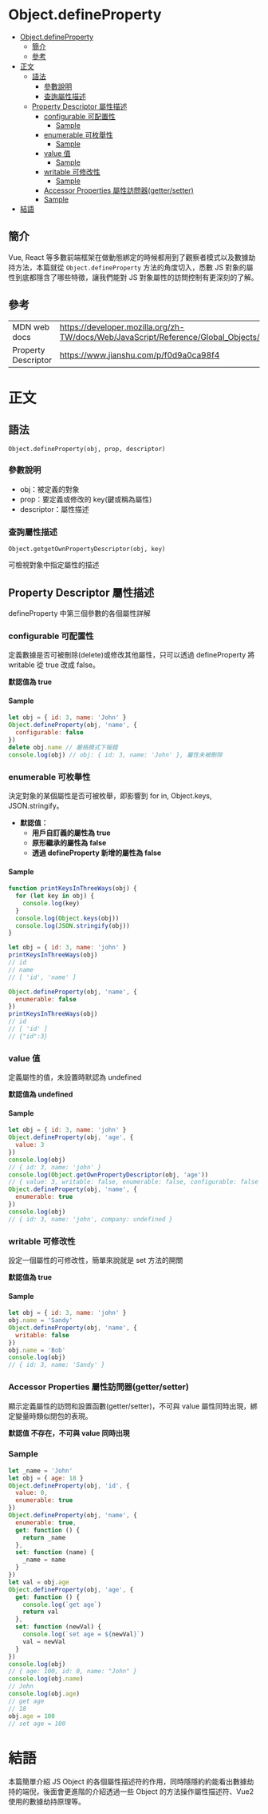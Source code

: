 # Object.defineProperty

<!-- TOC -->

- [Object.defineProperty](#objectdefineproperty)
    - [簡介](#簡介)
    - [參考](#參考)
- [正文](#正文)
    - [語法](#語法)
        - [參數說明](#參數說明)
        - [查詢屬性描述](#查詢屬性描述)
    - [Property Descriptor 屬性描述](#property-descriptor-屬性描述)
        - [configurable 可配置性](#configurable-可配置性)
            - [Sample](#sample)
        - [enumerable 可枚舉性](#enumerable-可枚舉性)
            - [Sample](#sample-1)
        - [value 值](#value-值)
            - [Sample](#sample-2)
        - [writable 可修改性](#writable-可修改性)
            - [Sample](#sample-3)
        - [Accessor Properties 屬性訪問器(getter/setter)](#accessor-properties-屬性訪問器gettersetter)
        - [Sample](#sample-4)
- [結語](#結語)

<!-- /TOC -->

## 簡介

Vue, React 等多數前端框架在做動態綁定的時候都用到了觀察者模式以及數據劫持方法，本篇就從 `Object.defineProperty` 方法的角度切入，悉數 JS 對象的屬性到底都隱含了哪些特徵，讓我們能對 JS 對象屬性的訪問控制有更深刻的了解。

## 參考

<table>
    <tr>
        <td>MDN web docs</td>
        <td><a href="https://developer.mozilla.org/zh-TW/docs/Web/JavaScript/Reference/Global_Objects/Object/defineProperty">https://developer.mozilla.org/zh-TW/docs/Web/JavaScript/Reference/Global_Objects/Object/defineProperty</a></td>
    <tr>
    </tr>
        <td>Property Descriptor</td>
        <td><a href="https://www.jianshu.com/p/f0d9a0ca98f4">https://www.jianshu.com/p/f0d9a0ca98f4</a></td>
    </tr>
</table>

# 正文

## 語法

```
Object.defineProperty(obj, prop, descriptor)
```

### 參數說明

- obj：被定義的對象
- prop：要定義或修改的 key(鍵或稱為屬性)
- descriptor：屬性描述

### 查詢屬性描述

```
Object.getgetOwnPropertyDescriptor(obj, key)
```

可檢視對象中指定屬性的描述

## Property Descriptor 屬性描述

defineProperty 中第三個參數的各個屬性詳解

### configurable 可配置性

定義數據是否可被刪除(delete)或修改其他屬性，只可以透過 defineProperty 將 writable 從 true 改成 false。

**默認值為 true**

#### Sample

```js
let obj = { id: 3, name: 'John' }
Object.defineProperty(obj, 'name', {
  configurable: false
})
delete obj.name // 嚴格模式下報錯
console.log(obj) // obj: { id: 3, name: 'John' }, 屬性未被刪除
```

### enumerable 可枚舉性

決定對象的某個屬性是否可被枚舉，即影響到 for in, Object.keys, JSON.stringify。

- **默認值：**
  - **用戶自訂義的屬性為 true**
  - **原形繼承的屬性為 false**
  - **透過 defineProperty 新增的屬性為 false**

#### Sample

```js
function printKeysInThreeWays(obj) {
  for (let key in obj) {
    console.log(key)
  }
  console.log(Object.keys(obj))
  console.log(JSON.stringify(obj))
}

let obj = { id: 3, name: 'john' }
printKeysInThreeWays(obj)
// id
// name
// [ 'id', 'name' ]

Object.defineProperty(obj, 'name', {
  enumerable: false
})
printKeysInThreeWays(obj)
// id
// [ 'id' ]
// {"id":3}
```

### value 值

定義屬性的值，未設置時默認為 undefined

**默認值為 undefined**

#### Sample

```js
let obj = { id: 3, name: 'john' }
Object.defineProperty(obj, 'age', {
  value: 3
})
console.log(obj)
// { id: 3, name: 'john' }
console.log(Object.getOwnPropertyDescriptor(obj, 'age'))
// { value: 3, writable: false, enumerable: false, configurable: false }
Object.defineProperty(obj, 'name', {
  enumerable: true
})
console.log(obj)
// { id: 3, name: 'john', company: undefined }
```

### writable 可修改性

設定一個屬性的可修改性，簡單來說就是 set 方法的開關

**默認值為 true**

#### Sample

```js
let obj = { id: 3, name: 'john' }
obj.name = 'Sandy'
Object.defineProperty(obj, 'name', {
  writable: false
})
obj.name = 'Bob'
console.log(obj)
// { id: 3, name: 'Sandy' }
```

### Accessor Properties 屬性訪問器(getter/setter)

顯示定義屬性的訪問和設置函數(getter/setter)，不可與 value 屬性同時出現，綁定變量時類似閉包的表現。

**默認值 不存在，不可與 value 同時出現**

### Sample

```js
let _name = 'John'
let obj = { age: 18 }
Object.defineProperty(obj, 'id', {
  value: 0,
  enumerable: true
})
Object.defineProperty(obj, 'name', {
  enumerable: true,
  get: function () {
    return _name
  },
  set: function (name) {
    _name = name
  }
})
let val = obj.age
Object.defineProperty(obj, 'age', {
  get: function () {
    console.log(`get age`)
    return val
  },
  set: function (newVal) {
    console.log(`set age = ${newVal}`)
    val = newVal
  }
})
console.log(obj)
// { age: 100, id: 0, name: "John" }
console.log(obj.name)
// John
console.log(obj.age)
// get age
// 18
obj.age = 100
// set age = 100
```

# 結語

本篇簡單介紹 JS Object 的各個屬性描述符的作用，同時隱隱約約能看出數據劫持的端倪，後面會更進階的介紹透過一些 Object 的方法操作屬性描述符、Vue2 使用的數據劫持原理等。
